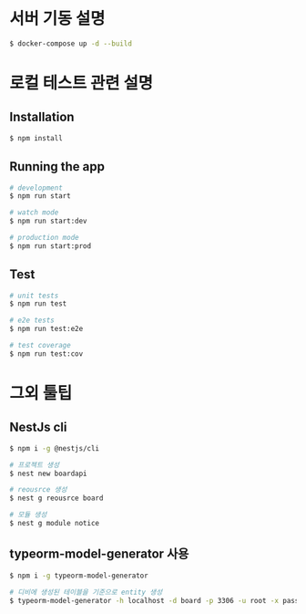 

# 서버 기동 설명

```bash
$ docker-compose up -d --build
```




# 로컬 테스트 관련 설명

## Installation

```bash
$ npm install
```

## Running the app

```bash
# development
$ npm run start

# watch mode
$ npm run start:dev

# production mode
$ npm run start:prod
```

## Test

```bash
# unit tests
$ npm run test

# e2e tests
$ npm run test:e2e

# test coverage
$ npm run test:cov
```



# 그외 툴팁
## NestJs cli

```bash
$ npm i -g @nestjs/cli

# 프로젝트 생성
$ nest new boardapi

# reousrce 생성
$ nest g reousrce board

# 모듈 생성
$ nest g module notice

```

## typeorm-model-generator 사용

```bash
$ npm i -g typeorm-model-generator

# 디비에 생성된 테이블을 기준으로 entity 생성
$ typeorm-model-generator -h localhost -d board -p 3306 -u root -x password -e mysql -o ./
```


